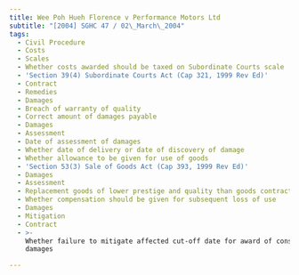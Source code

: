```yaml
---
title: Wee Poh Hueh Florence v Performance Motors Ltd
subtitle: "[2004] SGHC 47 / 02\_March\_2004"
tags:
  - Civil Procedure
  - Costs
  - Scales
  - Whether costs awarded should be taxed on Subordinate Courts scale
  - 'Section 39(4) Subordinate Courts Act (Cap 321, 1999 Rev Ed)'
  - Contract
  - Remedies
  - Damages
  - Breach of warranty of quality
  - Correct amount of damages payable
  - Damages
  - Assessment
  - Date of assessment of damages
  - Whether date of delivery or date of discovery of damage
  - Whether allowance to be given for use of goods
  - 'Section 53(3) Sale of Goods Act (Cap 393, 1999 Rev Ed)'
  - Damages
  - Assessment
  - Replacement goods of lower prestige and quality than goods contracted for
  - Whether compensation should be given for subsequent loss of use
  - Damages
  - Mitigation
  - Contract
  - >-
    Whether failure to mitigate affected cut-off date for award of consequential
    damages

---
```


